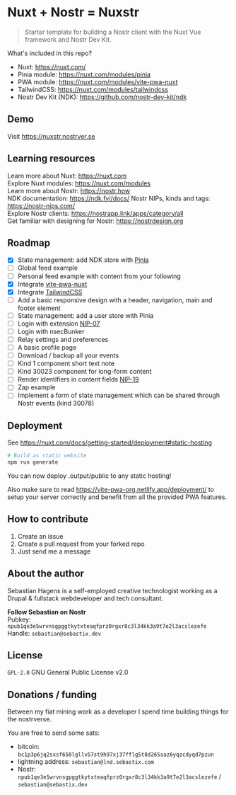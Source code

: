 # Nuxt + Nostr = Nuxstr
> Starter template for building a Nostr client with the Nuxt Vue framework and Nostr Dev Kit.

What's included in this repo?
+ Nuxt: https://nuxt.com/
+ Pinia module: https://nuxt.com/modules/pinia
+ PWA module: https://nuxt.com/modules/vite-pwa-nuxt
+ TailwindCSS: https://nuxt.com/modules/tailwindcss
+ Nostr Dev Kit (NDK): https://github.com/nostr-dev-kit/ndk

## Demo

Visit https://nuxstr.nostrver.se

## Learning resources

Learn more about Nuxt: https://nuxt.com  
Explore Nuxt modules: https://nuxt.com/modules  
Learn more about Nostr: https://nostr.how  
NDK documentation: https://ndk.fyi/docs/ 
Nostr NIPs, kinds and tags: https://nostr-nips.com/  
Explore Nostr clients: https://nostrapp.link/apps/category/all  
Get familiar with designing for Nostr: https://nostrdesign.org

## Roadmap
- [x] State management: add NDK store with [Pinia](https://nuxt.com/modules/pinia)
- [ ] Global feed example
- [ ] Personal feed example with content from your following
- [x] Integrate [vite-pwa-nuxt](https://nuxt.com/modules/vite-pwa-nuxt)
- [x] Integrate [TailwindCSS](https://nuxt.com/modules/tailwindcss)
- [ ] Add a basic responsive design with a header, navigation, main and footer element
- [ ] State management: add a user store with Pinia
- [ ] Login with extension [NIP-07](https://nostr-nips.com/nip-07)
- [ ] Login with nsecBunker
- [ ] Relay settings and preferences
- [ ] A basic profile page
- [ ] Download / backup all your events
- [ ] Kind 1 component short text note
- [ ] Kind 30023 component for long-form content
- [ ] Render identifiers in content fields [NIP-19](https://nostr-nips.com/nip-19) 
- [ ] Zap example
- [ ] Implement a form of state management which can be shared through Nostr events (kind 30078)

## Deployment

See https://nuxt.com/docs/getting-started/deployment#static-hosting
```bash
# Build as static website
npm run generate
```
You can now deploy .output/public to any static hosting!

Also make sure to read https://vite-pwa-org.netlify.app/deployment/ to setup your server correctly and benefit from all the provided PWA features. 

## How to contribute

1. Create an issue
2. Create a pull request from your forked repo
3. Just send me a message

## About the author

Sebastian Hagens is a self-employed creative technologist working as a Drupal & fullstack webdeveloper and tech consultant.

**Follow Sebastian on Nostr**  
Pubkey: `npub1qe3e5wrvnsgpggtkytxteaqfprz0rgxr8c3l34kk3a9t7e2l3acslezefe`      
Handle: `sebastian@sebastix.dev`

## License
`GPL-2.0` GNU General Public License v2.0

## Donations / funding

Between my fiat mining work as a developer I spend time building things for the nostrverse.

You are free to send some sats:  
* bitcoin: `bc1p3p6jq2sxsf650lgllv57st9h97xj37fflg5t8d265saz6yqzcdyqd7pzun`  
* lightning address: `sebastian@lnd.sebastix.com`
* Nostr: `npub1qe3e5wrvnsgpggtkytxteaqfprz0rgxr8c3l34kk3a9t7e2l3acslezefe` / `sebastian@sebastix.dev`